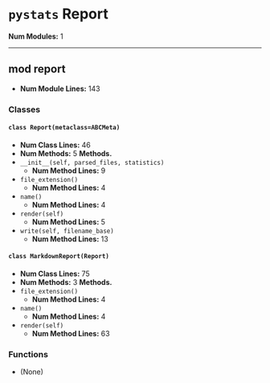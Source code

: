 # `pystats` Report
**Num Modules:** 1

---

## mod report
- **Num Module Lines:** 143
### Classes
#### `class Report(metaclass=ABCMeta)`
- **Num Class Lines:** 46
- **Num Methods:** 5
**Methods.**
- `__init__(self, parsed_files, statistics)`
    - **Num Method Lines:** 9
- `file_extension()`
    - **Num Method Lines:** 4
- `name()`
    - **Num Method Lines:** 4
- `render(self)`
    - **Num Method Lines:** 5
- `write(self, filename_base)`
    - **Num Method Lines:** 13
#### `class MarkdownReport(Report)`
- **Num Class Lines:** 75
- **Num Methods:** 3
**Methods.**
- `file_extension()`
    - **Num Method Lines:** 4
- `name()`
    - **Num Method Lines:** 4
- `render(self)`
    - **Num Method Lines:** 63
### Functions
- (None)